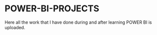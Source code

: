 # POWER-BI-PROJECTS
Here all the work that I have done during  and after learning POWER BI is uploaded.

